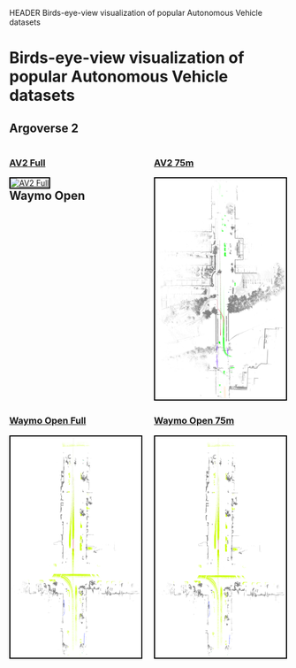 HEADER Birds-eye-view visualization of popular Autonomous Vehicle datasets

# Birds-eye-view visualization of popular Autonomous Vehicle datasets

## Argoverse 2

<!-- Side by side presentation of the AV2 Full and AV2 75m Visualizations -->

<div class="row" style="width: 100%; overflow: auto;">
<div class="column" style="float:left; width:48%">
<a href="./av_vis/av2/val_full.html">
<h3>AV2 Full</h3>
<img src="av_vis/av2/range_None/02678d04-cc9f-3148-9f95-1ba66347dff9/bev.png" alt="AV2 Full" style="width:98%; height :400px; border: 2px solid black;" >
</a>
</div>
<div class="column"  style="float:right; width: 48%">
<a href="./av_vis/av2/val_75.html">
<h3>AV2 75m</h3>
<img src="av_vis/av2/range_75.0/02678d04-cc9f-3148-9f95-1ba66347dff9/bev.png" alt="AV2 75m" style="width:98%; height :400px; border: 2px solid black;">
</a>
</div>


## Waymo Open

<div class="row" style="width: 100%; overflow: auto;">
<div class="column" style="float:left; width:48%">
<a href="./av_vis/waymo/val_full.html">
<h3>Waymo Open Full</h3>
<img src="av_vis/waymo/range_None/segment-17065833287841703_2980_000_3000_000_with_camera_labels/bev.png" alt="Waymo Full" style="width:98%; height :400px; border: 2px solid black;" >
</a>
</div>
<div class="column"  style="float:right; width: 48%">
<a href="./av_vis/waymo/val_75.html">
<h3>Waymo Open 75m</h3>
<img src="av_vis/waymo/range_75.0/segment-17065833287841703_2980_000_3000_000_with_camera_labels/bev.png" alt="Waymo 75m" style="width:98%; height :400px; border: 2px solid black;">
</a>
</div>